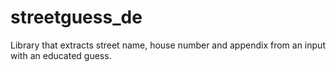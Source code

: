 # streetguess_de
 Library that extracts street name, house number and appendix from an input with an educated guess. 
